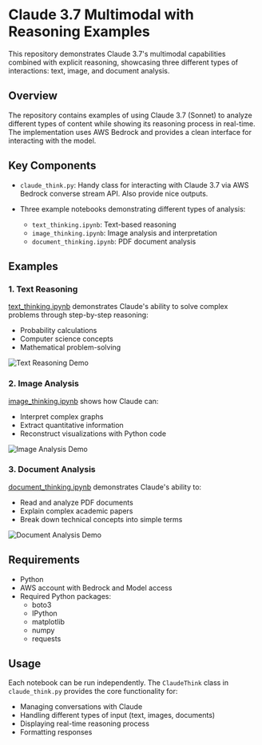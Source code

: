 # Claude 3.7 Multimodal with Reasoning Examples

This repository demonstrates Claude 3.7's multimodal capabilities combined with explicit reasoning, showcasing three different types of interactions: text, image, and document analysis.

## Overview

The repository contains examples of using Claude 3.7 (Sonnet) to analyze different types of content while showing its reasoning process in real-time. The implementation uses AWS Bedrock and provides a clean interface for interacting with the model.

## Key Components

- `claude_think.py`: Handy class for interacting with Claude 3.7 via AWS Bedrock converse stream API. Also provide nice outputs. 

- Three example notebooks demonstrating different types of analysis:
  - `text_thinking.ipynb`: Text-based reasoning
  - `image_thinking.ipynb`: Image analysis and interpretation
  - `document_thinking.ipynb`: PDF document analysis

## Examples

### 1. Text Reasoning
[text_thinking.ipynb](text_thinking.ipynb) demonstrates Claude's ability to solve complex problems through step-by-step reasoning:
- Probability calculations
- Computer science concepts
- Mathematical problem-solving

![Text Reasoning Demo](demo_text_light.gif)

### 2. Image Analysis
[image_thinking.ipynb](image_thinking.ipynb) shows how Claude can:
- Interpret complex graphs
- Extract quantitative information
- Reconstruct visualizations with Python code

![Image Analysis Demo](demo_image_light.gif)

### 3. Document Analysis
[document_thinking.ipynb](document_thinking.ipynb) demonstrates Claude's ability to:
- Read and analyze PDF documents
- Explain complex academic papers
- Break down technical concepts into simple terms

![Document Analysis Demo](demo_document_light.gif)

## Requirements

- Python 
- AWS account with Bedrock and Model access
- Required Python packages:
  - boto3
  - IPython
  - matplotlib
  - numpy
  - requests

## Usage

Each notebook can be run independently. The `ClaudeThink` class in `claude_think.py` provides the core functionality for:
- Managing conversations with Claude
- Handling different types of input (text, images, documents)
- Displaying real-time reasoning process
- Formatting responses

